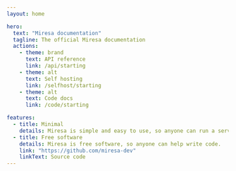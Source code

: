 ```yaml
---
layout: home

hero:
  text: "Miresa documentation"
  tagline: The official Miresa documentation
  actions:
    - theme: brand
      text: API reference
      link: /api/starting
    - theme: alt
      text: Self hosting
      link: /selfhost/starting
    - theme: alt
      text: Code docs
      link: /code/starting

features:
  - title: Minimal
    details: Miresa is simple and easy to use, so anyone can run a server or make a client.
  - title: Free software
    details: Miresa is free software, so anyone can help write code.
    link: "https://github.com/miresa-dev"
    linkText: Source code
---
```


